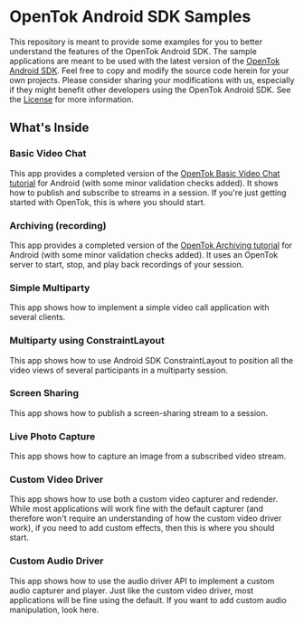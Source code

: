 # OpenTok Android SDK Samples

This repository is meant to provide some examples for you to better understand the features of the OpenTok Android SDK. The sample applications are meant to be used with the latest version of the [OpenTok Android SDK](https://tokbox.com/developer/sdks/android/). Feel free to copy and modify the source code herein for your own projects. Please consider sharing your modifications with us, especially if they might benefit other developers using the OpenTok Android SDK. See the [License](LICENSE) for more information.

## What's Inside

### Basic Video Chat

This app provides a completed version of the [OpenTok Basic Video Chat tutorial](https://tokbox.com/developer/tutorials/android/basic-video-chat/) for Android (with some minor validation checks added). It shows how to publish and subscribe to streams in a session. If you're just getting started with OpenTok, this is where you should start.

### Archiving (recording)

This app provides a completed version of the [OpenTok Archiving tutorial](https://tokbox.com/developer/tutorials/android/archiving/) for Android (with some minor validation checks added). It uses an OpenTok server to start, stop, and play back recordings of your session. 

### Simple Multiparty

This app shows how to implement a simple video call application with several clients.

### Multiparty using ConstraintLayout

This app shows how to use Android SDK ConstraintLayout to position all the video views of several participants in a multiparty session.

### Screen Sharing

This app shows how to publish a screen-sharing stream to a session.

### Live Photo Capture

This app shows how to capture an image from a subscribed video stream.

### Custom Video Driver

This app shows how to use both a custom video capturer and redender. While most applications will work fine with the default capturer (and therefore won't require an understanding of how the custom video driver work), if you need to add custom effects, then this is where you should start.

### Custom Audio Driver

This app shows how to use the audio driver API to implement a custom audio capturer and player. Just like the custom video driver, most applications will be fine using the default. If you want to add custom audio manipulation, look here.
